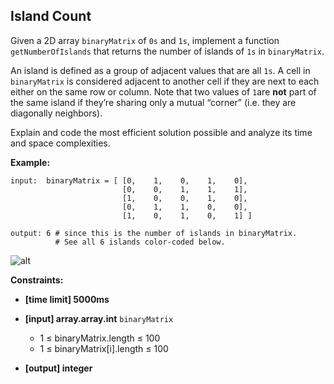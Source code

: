 ## Island Count

Given a 2D array  `binaryMatrix`  of  `0s`  and  `1s`, implement a function  `getNumberOfIslands`  that returns the number of islands of  `1s`  in  `binaryMatrix`.

An island is defined as a group of adjacent values that are all  `1s`. A cell in  `binaryMatrix`  is considered adjacent to another cell if they are next to each either on the same row or column. Note that two values of  `1`are  **not**  part of the same island if they’re sharing only a mutual “corner” (i.e. they are diagonally neighbors).

Explain and code the most efficient solution possible and analyze its time and space complexities.

**Example:**

```pramp
input:  binaryMatrix = [ [0,    1,    0,    1,    0],
                         [0,    0,    1,    1,    1],
                         [1,    0,    0,    1,    0],
                         [0,    1,    1,    0,    0],
                         [1,    0,    1,    0,    1] ]

output: 6 # since this is the number of islands in binaryMatrix.
          # See all 6 islands color-coded below.

```

![alt](https://www.pramp.com/img/content/img09.png "binaryMatrix")

**Constraints:**

-   **[time limit] 5000ms**
    
-   **[input] array.array.int**  `binaryMatrix`
    
    -   1 ≤ binaryMatrix.length ≤ 100
    -   1 ≤ binaryMatrix[i].length ≤ 100
-   **[output] integer**